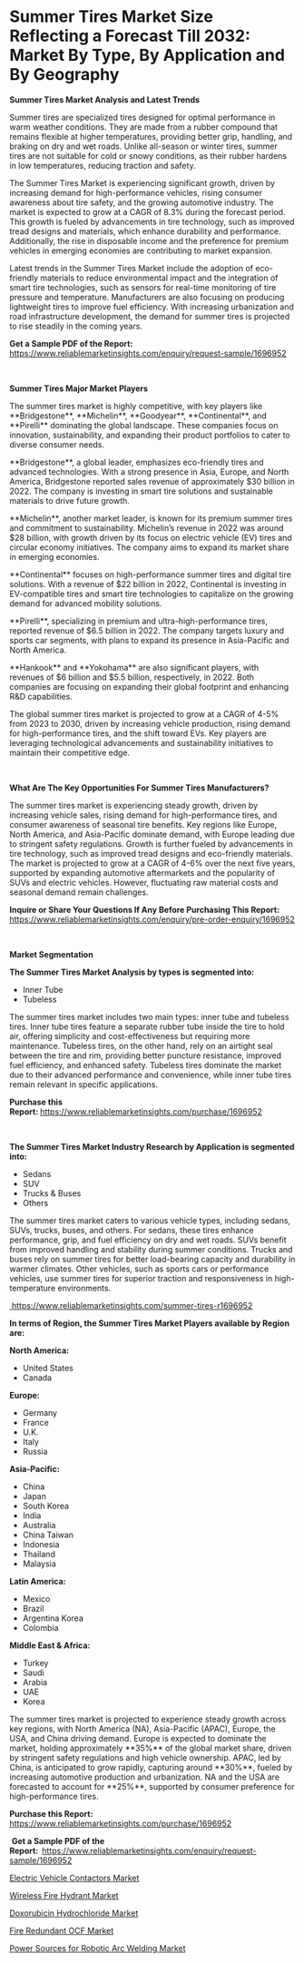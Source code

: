 <p><h1>Summer Tires Market Size Reflecting a Forecast Till 2032: Market By Type, By Application and By Geography</h1></p><p><strong>Summer Tires Market Analysis and Latest Trends</strong></p>
<p><p>Summer tires are specialized tires designed for optimal performance in warm weather conditions. They are made from a rubber compound that remains flexible at higher temperatures, providing better grip, handling, and braking on dry and wet roads. Unlike all-season or winter tires, summer tires are not suitable for cold or snowy conditions, as their rubber hardens in low temperatures, reducing traction and safety.</p><p>The Summer Tires Market is experiencing significant growth, driven by increasing demand for high-performance vehicles, rising consumer awareness about tire safety, and the growing automotive industry. The market is expected to grow at a CAGR of 8.3% during the forecast period. This growth is fueled by advancements in tire technology, such as improved tread designs and materials, which enhance durability and performance. Additionally, the rise in disposable income and the preference for premium vehicles in emerging economies are contributing to market expansion.</p><p>Latest trends in the Summer Tires Market include the adoption of eco-friendly materials to reduce environmental impact and the integration of smart tire technologies, such as sensors for real-time monitoring of tire pressure and temperature. Manufacturers are also focusing on producing lightweight tires to improve fuel efficiency. With increasing urbanization and road infrastructure development, the demand for summer tires is projected to rise steadily in the coming years.</p></p>
<p><strong>Get a Sample PDF of the Report:&nbsp;</strong> <a href="https://www.reliablemarketinsights.com/enquiry/request-sample/1696952?utm_campaign=2013&utm_medium=2&utm_source=Github&utm_content=ia&utm_term=22012025&utm_id=summer-tires">https://www.reliablemarketinsights.com/enquiry/request-sample/1696952</a></p>
<p>&nbsp;</p>
<p><strong>Summer Tires Major Market Players</strong></p>
<p><p>The summer tires market is highly competitive, with key players like **Bridgestone**, **Michelin**, **Goodyear**, **Continental**, and **Pirelli** dominating the global landscape. These companies focus on innovation, sustainability, and expanding their product portfolios to cater to diverse consumer needs.</p><p>**Bridgestone**, a global leader, emphasizes eco-friendly tires and advanced technologies. With a strong presence in Asia, Europe, and North America, Bridgestone reported sales revenue of approximately $30 billion in 2022. The company is investing in smart tire solutions and sustainable materials to drive future growth.</p><p>**Michelin**, another market leader, is known for its premium summer tires and commitment to sustainability. Michelin’s revenue in 2022 was around $28 billion, with growth driven by its focus on electric vehicle (EV) tires and circular economy initiatives. The company aims to expand its market share in emerging economies.</p><p>**Continental** focuses on high-performance summer tires and digital tire solutions. With a revenue of $22 billion in 2022, Continental is investing in EV-compatible tires and smart tire technologies to capitalize on the growing demand for advanced mobility solutions.</p><p>**Pirelli**, specializing in premium and ultra-high-performance tires, reported revenue of $6.5 billion in 2022. The company targets luxury and sports car segments, with plans to expand its presence in Asia-Pacific and North America.</p><p>**Hankook** and **Yokohama** are also significant players, with revenues of $6 billion and $5.5 billion, respectively, in 2022. Both companies are focusing on expanding their global footprint and enhancing R&D capabilities.</p><p>The global summer tires market is projected to grow at a CAGR of 4-5% from 2023 to 2030, driven by increasing vehicle production, rising demand for high-performance tires, and the shift toward EVs. Key players are leveraging technological advancements and sustainability initiatives to maintain their competitive edge.</p></p>
<p>&nbsp;</p>
<p><strong>What Are The Key Opportunities For Summer Tires Manufacturers?</strong></p>
<p><p>The summer tires market is experiencing steady growth, driven by increasing vehicle sales, rising demand for high-performance tires, and consumer awareness of seasonal tire benefits. Key regions like Europe, North America, and Asia-Pacific dominate demand, with Europe leading due to stringent safety regulations. Growth is further fueled by advancements in tire technology, such as improved tread designs and eco-friendly materials. The market is projected to grow at a CAGR of 4-6% over the next five years, supported by expanding automotive aftermarkets and the popularity of SUVs and electric vehicles. However, fluctuating raw material costs and seasonal demand remain challenges.</p></p>
<p><strong>Inquire or Share Your Questions If Any Before Purchasing This Report:</strong> <a href="https://www.reliablemarketinsights.com/enquiry/pre-order-enquiry/1696952?utm_campaign=2013&utm_medium=2&utm_source=Github&utm_content=ia&utm_term=22012025&utm_id=summer-tires">https://www.reliablemarketinsights.com/enquiry/pre-order-enquiry/1696952</a></p>
<p>&nbsp;</p>
<p><strong>Market Segmentation</strong></p>
<p><strong>The Summer Tires Market Analysis by types is segmented into:</strong></p>
<p><ul><li>Inner Tube</li><li>Tubeless</li></ul></p>
<p><p>The summer tires market includes two main types: inner tube and tubeless tires. Inner tube tires feature a separate rubber tube inside the tire to hold air, offering simplicity and cost-effectiveness but requiring more maintenance. Tubeless tires, on the other hand, rely on an airtight seal between the tire and rim, providing better puncture resistance, improved fuel efficiency, and enhanced safety. Tubeless tires dominate the market due to their advanced performance and convenience, while inner tube tires remain relevant in specific applications.</p></p>
<p><strong>Purchase this Report:&nbsp;</strong><a href="https://www.reliablemarketinsights.com/purchase/1696952?utm_campaign=2013&utm_medium=2&utm_source=Github&utm_content=ia&utm_term=22012025&utm_id=summer-tires">https://www.reliablemarketinsights.com/purchase/1696952</a></p>
<p>&nbsp;</p>
<p><strong>The Summer Tires Market Industry Research by Application is segmented into:</strong></p>
<p><ul><li>Sedans</li><li>SUV</li><li>Trucks & Buses</li><li>Others</li></ul></p>
<p><p>The summer tires market caters to various vehicle types, including sedans, SUVs, trucks, buses, and others. For sedans, these tires enhance performance, grip, and fuel efficiency on dry and wet roads. SUVs benefit from improved handling and stability during summer conditions. Trucks and buses rely on summer tires for better load-bearing capacity and durability in warmer climates. Other vehicles, such as sports cars or performance vehicles, use summer tires for superior traction and responsiveness in high-temperature environments.</p></p>
<p><a href="https://www.reliablemarketinsights.com/summer-tires-r1696952?utm_campaign=2013&utm_medium=2&utm_source=Github&utm_content=ia&utm_term=22012025&utm_id=summer-tires">&nbsp;https://www.reliablemarketinsights.com/summer-tires-r1696952</a></p>
<p><strong>In terms of Region, the Summer Tires Market Players available by Region are:</strong></p>
<p>
    <p> <strong> North America: </strong>
        <ul>
            <li>United States</li>
            <li>Canada</li>
        </ul>
        </p> 
    <p> <strong> Europe: </strong>
        <ul>
            <li>Germany</li>
            <li>France</li>
            <li>U.K.</li>
            <li>Italy</li>
            <li>Russia</li>
        </ul>
        </p> 
    <p> <strong> Asia-Pacific: </strong>
        <ul>
            <li>China</li>
            <li>Japan</li>
            <li>South Korea</li>
            <li>India</li>
            <li>Australia</li>
            <li>China Taiwan</li>
            <li>Indonesia</li>
            <li>Thailand</li>
            <li>Malaysia</li>
        </ul>
        </p> 
    <p> <strong> Latin America: </strong>
        <ul>
            <li>Mexico</li>
            <li>Brazil</li>
            <li>Argentina Korea</li>
            <li>Colombia</li>
        </ul>
        </p> 
    <p> <strong> Middle East & Africa: </strong>
        <ul>
            <li>Turkey</li>
            <li>Saudi</li>
            <li>Arabia</li>
            <li>UAE</li>
            <li>Korea</li>
        </ul>
    </p>
    </p>
<p><p>The summer tires market is projected to experience steady growth across key regions, with North America (NA), Asia-Pacific (APAC), Europe, the USA, and China driving demand. Europe is expected to dominate the market, holding approximately **35%** of the global market share, driven by stringent safety regulations and high vehicle ownership. APAC, led by China, is anticipated to grow rapidly, capturing around **30%**, fueled by increasing automotive production and urbanization. NA and the USA are forecasted to account for **25%**, supported by consumer preference for high-performance tires.</p></p>
<p><strong>Purchase this Report: </strong><a href="https://www.reliablemarketinsights.com/purchase/1696952?utm_campaign=2013&utm_medium=2&utm_source=Github&utm_content=ia&utm_term=22012025&utm_id=summer-tires">https://www.reliablemarketinsights.com/purchase/1696952</a></p>
<p>&nbsp;<strong>Get a Sample PDF of the Report:&nbsp;&nbsp;</strong><a href="https://www.reliablemarketinsights.com/enquiry/request-sample/1696952?utm_campaign=2013&utm_medium=2&utm_source=Github&utm_content=ia&utm_term=22012025&utm_id=summer-tires">https://www.reliablemarketinsights.com/enquiry/request-sample/1696952</a></p>
<p><strong></strong></p>
<p><p><a href="https://www.linkedin.com/pulse/electric-vehicle-contactors-market-findings-indicatinga-cagr-52-0kple?utm_campaign=2013&utm_medium=2&utm_source=Github&utm_content=ia&utm_term=22012025&utm_id=summer-tires">Electric Vehicle Contactors Market</a></p><p><a href="https://www.linkedin.com/pulse/extensive-analysis-wireless-fire-hydrant-market-anticipated-fbbyf?utm_campaign=2013&utm_medium=2&utm_source=Github&utm_content=ia&utm_term=22012025&utm_id=summer-tires">Wireless Fire Hydrant Market</a></p><p><a href="https://www.linkedin.com/pulse/doxorubicin-hydrochloride-market-outlook-report-insights-mfocc?utm_campaign=2013&utm_medium=2&utm_source=Github&utm_content=ia&utm_term=22012025&utm_id=summer-tires">Doxorubicin Hydrochloride Market</a></p><p><a href="https://www.linkedin.com/pulse/market-growth-revenue-projections-fire-redundant-ocf-industry-9sahc?utm_campaign=2013&utm_medium=2&utm_source=Github&utm_content=ia&utm_term=22012025&utm_id=summer-tires">Fire Redundant OCF Market</a></p><p><a href="https://www.linkedin.com/pulse/power-sources-robotic-arc-welding-market-analysis-report-2025-2032-gl85e?utm_campaign=2013&utm_medium=2&utm_source=Github&utm_content=ia&utm_term=22012025&utm_id=summer-tires">Power Sources for Robotic Arc Welding Market</a></p></p>